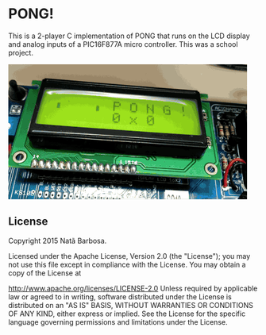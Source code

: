 # PONG!
This is a 2-player C implementation of PONG that runs on the LCD display and analog inputs of a PIC16F877A micro controller. This was a school project.

![Project Demo](https://github.com/nbarbosa/pong-mcu/raw/master/pong_PIC16F877A.gif)

## License
Copyright 2015 Natã Barbosa.

Licensed under the Apache License, Version 2.0 (the "License"); you may not use this file except in compliance with the License. You may obtain a copy of the License at

http://www.apache.org/licenses/LICENSE-2.0
Unless required by applicable law or agreed to in writing, software distributed under the License is distributed on an "AS IS" BASIS, WITHOUT WARRANTIES OR CONDITIONS OF ANY KIND, either express or implied. See the License for the specific language governing permissions and limitations under the License.